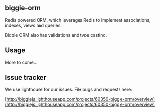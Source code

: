 biggie-orm
----------

Redis powered ORM, which leverages Redis to implement associations, indexes, views and queries.

Biggie ORM also has validations and type casting.

## Usage

More to come...

## Issue tracker

We use lighthouse for our issues. File bugs and requests here:

[http://biggiejs.lighthouseapp.com/projects/60350-biggie-orm/overview](http://biggiejs.lighthouseapp.com/projects/60350-biggie-orm/overview)

